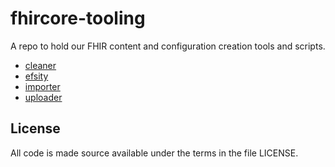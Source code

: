 # fhircore-tooling

A repo to hold our FHIR content and configuration creation tools and scripts.

- [cleaner](https://github.com/onaio/fhircore-tooling/tree/main/cleaner)
- [efsity](https://github.com/onaio/fhircore-tooling/tree/main/efsity)
- [importer](https://github.com/onaio/fhircore-tooling/tree/main/importer)
- [uploader](https://github.com/onaio/fhircore-tooling/tree/main/uploader)

## License

All code is made source available under the terms in the file LICENSE.
